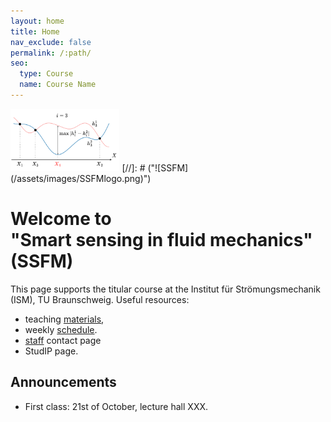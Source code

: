 ```yaml
---
layout: home
title: Home
nav_exclude: false
permalink: /:path/
seo:
  type: Course
  name: Course Name
---
```

<img src="/assets/images/disagreement.png" alt="drawing" height="100"/>
[//]: # ("![SSFM](/assets/images/SSFMlogo.png)")

# Welcome to <br/> **"Smart sensing in fluid mechanics"** (SSFM)

This page supports the titular course at the Institut für Strömungsmechanik (ISM), TU Braunschweig.
Useful resources:

- teaching [materials](materials.md),
- weekly [schedule](schedule.md).
- [staff](staff.md) contact page
- StudIP page.

## Announcements

- First class: 21st of October, lecture hall XXX.
